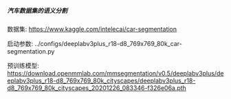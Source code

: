 ##### 汽车数据集的语义分割

数据集:
https://www.kaggle.com/intelecai/car-segmentation

启动参数:
../configs/deeplabv3plus_r18-d8_769x769_80k_car-segmentation.py

预训练模型:
https://download.openmmlab.com/mmsegmentation/v0.5/deeplabv3plus/deeplabv3plus_r18-d8_769x769_80k_cityscapes/deeplabv3plus_r18-d8_769x769_80k_cityscapes_20201226_083346-f326e06a.pth
